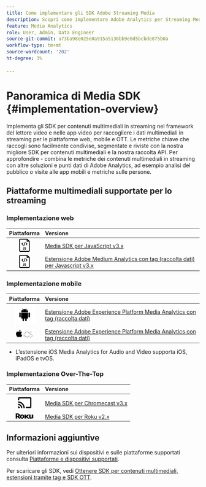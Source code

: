 ```yaml
---
title: Come implementare gli SDK Adobe Streaming Media
description: Scopri come implementare Adobe Analytics per Streaming Media utilizzando gli SDK di Media.
feature: Media Analytics
role: User, Admin, Data Engineer
source-git-commit: a73ba98e025e0a915a5136bb9e0d5bcbde875b0a
workflow-type: tm+mt
source-wordcount: '202'
ht-degree: 3%

---
```



# Panoramica di Media SDK {#implementation-overview}

Implementa gli SDK per contenuti multimediali in streaming nel framework del lettore video e nelle app video per raccogliere i dati multimediali in streaming per le piattaforme web, mobile e OTT.  Le metriche chiave che raccogli sono facilmente condivise, segmentate e riviste con la nostra migliore SDK per contenuti multimediali e la nostra raccolta API. Per approfondire - combina le metriche dei contenuti multimediali in streaming con altre soluzioni e punti dati di Adobe Analytics, ad esempio analisi del pubblico o visite alle app mobili e metriche sulle persone.

## Piattaforme multimediali supportate per lo streaming

### Implementazione web

| Piattaforma | Versione |
|:----:|:----|
| <img src="assets/javascript-icon.png"> | [Media SDK per JavaScript v3.x](../../getting-started/download-sdks.md#web-implementation-download-web-sdk) |
| <img src="assets/javascript-icon.png"> | [Estensione Adobe Medium Analytics con tag (raccolta dati) per Javascript v3.x](../../getting-started/download-sdks.md#web-implementation-download-web-sdk) |

### Implementazione mobile

| Piattaforma | Versione |
|:----:|:----|
| <img src="assets/android-icon.png"> | [Estensione Adobe Experience Platform Media Analytics con tag (raccolta dati)](../../getting-started/download-sdks.md#mobile-implementation-get-mobile-extension) |
| <img src="assets/apple-ios-icon.png"> | [Estensione Adobe Experience Platform Media Analytics con tag (raccolta dati)](../../getting-started/download-sdks.md#mobile-implementation-get-mobile-extension) |

* L’estensione iOS Media Analytics for Audio and Video supporta iOS, iPadOS e tvOS.

### Implementazione Over-The-Top

| Piattaforma | Versione |
|:------:|:-----|
| <img src="assets/chromecast-icon.png"> | [Media SDK per Chromecast v3.x](../../getting-started/download-sdks.md#over-the-top-implementation-download-ott-libraries) |
| <img src="assets/roku-icon.png"> | [Media SDK per Roku v2.x](../../getting-started/download-sdks.md#over-the-top-implementation-download-ott-libraries) |


## Informazioni aggiuntive

Per ulteriori informazioni sui dispositivi e sulle piattaforme supportati consulta [Piattaforme e dispositivi supportati](/help/getting-started/supported-devices.md).

Per scaricare gli SDK, vedi [Ottenere SDK per contenuti multimediali, estensioni tramite tag e SDK OTT](/help/getting-started/download-sdks.md).
